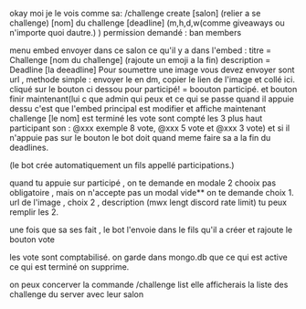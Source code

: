 okay moi je le vois comme sa:
/challenge create [salon] (relier a se challenge) [nom] du challenge [deadline] (m,h,d,w(comme giveaways ou n'importe quoi dautre.) )
permission demandé : ban members

menu embed envoyer dans ce salon 
ce qu'il y a dans l'embed : 
titre = Challenge [nom du challenge] (rajoute un emoji a la fin)
description = Deadline [la deeadline]
Pour soumettre une image vous devez envoyer sont url , methode simple : envoyer le en dm, copier le lien de l'image et collé ici.
cliqué sur le bouton ci dessou pour participé!
= boouton participé.
et bouton finir maintenant(lui c que admin qui peux et ce qui se passe quand il appuie dessu c'est que l'embed principal est modifier et affiche maintenant challenge [le nom] est terminé les vote sont compté les 3 plus haut participant son : @xxx exemple 8 vote, @xxx 5 vote et @xxx 3 vote) et si il n'appuie pas sur le bouton le bot doit quand meme faire sa a la fin du deadlines.

(le bot crée automatiquement un fils appellé participations.)


quand tu appuie sur participé , on te demande en modale 2 chooix pas obligatoire , mais on n'accepte pas un modal vide** on te demande choix 1. url de l'image , choix 2 , description (mwx lengt discord rate limit) tu peux remplir les 2.

une fois que sa ses fait , le bot l'envoie dans le fils qu'il a créer et rajoute le bouton vote

les vote sont comptabilisé.
on garde dans mongo.db que ce qui est active ce qui est terminé on supprime.

on peux concerver la commande /challenge list elle afficherais la liste des challenge du server avec leur salon